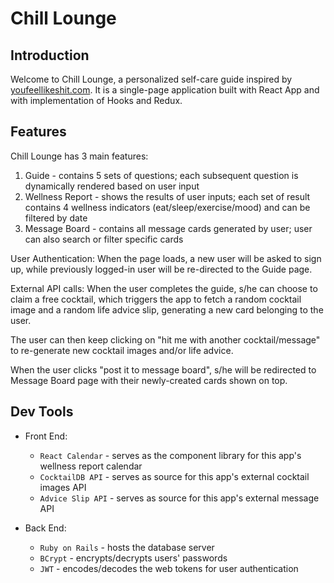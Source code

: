 # Chill Lounge

## Introduction
Welcome to Chill Lounge, a personalized self-care guide inspired by [youfeellikeshit.com](https://youfeellikeshit.com/). It is a single-page application built with React App and with implementation of Hooks and Redux.

## Features
Chill Lounge has 3 main features:
  1. Guide - contains 5 sets of questions; each subsequent question is dynamically rendered based on user input
  2. Wellness Report - shows the results of user inputs; each set of result contains 4 wellness indicators (eat/sleep/exercise/mood) and can be filtered by date
  3. Message Board - contains all message cards generated by user; user can also search or filter specific cards

User Authentication:
When the page loads, a new user will be asked to sign up, while previously logged-in user will be re-directed to the Guide page.

External API calls:
When the user completes the guide, s/he can choose to claim a free cocktail, which triggers the app to fetch a random cocktail image and a random life advice slip, generating a new card belonging to the user. 

The user can then keep clicking on "hit me with another cocktail/message" to re-generate new cocktail images and/or life advice. 

When the user clicks "post it to message board", s/he will be redirected to Message Board page with their newly-created cards shown on top.

## Dev Tools
- Front End:
  - `React Calendar` - serves as the component library for this app's wellness report calendar
  - `CocktailDB API` - serves as source for this app's external cocktail images API
  - `Advice Slip API` - serves as source for this app's external message API

- Back End:
  - `Ruby on Rails` - hosts the database server
  - `BCrypt` - encrypts/decrypts users' passwords
  - `JWT` - encodes/decodes the web tokens for user authentication
